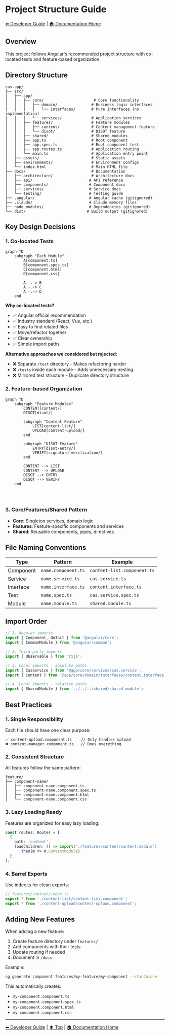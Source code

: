 # Project Structure Guide

[⬅️ Developer Guide](../) | [🏠 Documentation Home](../../)

## Overview

This project follows Angular's recommended project structure with co-located tests and feature-based organization.

## Directory Structure

```
cas-app/
├── src/
│   ├── app/
│   │   ├── core/                      # Core functionality
│   │   │   ├── domain/               # Business logic interfaces
│   │   │   │   └── interfaces/       # Pure interfaces (no implementation)
│   │   │   └── services/             # Application services
│   │   ├── features/                 # Feature modules
│   │   │   ├── content/              # Content management feature
│   │   │   └── disot/                # DISOT feature
│   │   ├── shared/                   # Shared modules
│   │   ├── app.ts                    # Root component
│   │   ├── app.spec.ts               # Root component test
│   │   ├── app.routes.ts             # Application routing
│   │   └── main.ts                   # Application entry point
│   ├── assets/                       # Static assets
│   ├── environments/                 # Environment configs
│   └── index.html                    # Main HTML file
├── docs/                             # Documentation
│   ├── architecture/                 # Architecture docs
│   ├── api/                         # API reference
│   ├── components/                  # Component docs
│   ├── services/                    # Service docs
│   └── testing/                     # Testing guide
├── .angular/                        # Angular cache (gitignored)
├── .claude/                         # Claude memory files
├── node_modules/                    # Dependencies (gitignored)
└── dist/                           # Build output (gitignored)
```

## Key Design Decisions

### 1. Co-located Tests

```mermaid
graph TD
    subgraph "Each Module"
        A[component.ts]
        B[component.spec.ts]
        C[component.html]
        D[component.css]
        
        A -.-> B
        A -.-> C
        A -.-> D
    end
```

**Why co-located tests?**
- ✅ Angular official recommendation
- ✅ Industry standard (React, Vue, etc.)
- ✅ Easy to find related files
- ✅ Move/refactor together
- ✅ Clear ownership
- ✅ Simple import paths

**Alternative approaches we considered but rejected:**
- ❌ Separate `/test` directory - Makes refactoring harder
- ❌ `/tests` inside each module - Adds unnecessary nesting
- ❌ Mirrored test structure - Duplicate directory structure

### 2. Feature-based Organization

```mermaid
graph TD
    subgraph "Feature Modules"
        CONTENT[content/]
        DISOT[disot/]
        
        subgraph "Content Feature"
            LIST[content-list/]
            UPLOAD[content-upload/]
        end
        
        subgraph "DISOT Feature"
            ENTRY[disot-entry/]
            VERIFY[signature-verification/]
        end
        
        CONTENT --> LIST
        CONTENT --> UPLOAD
        DISOT --> ENTRY
        DISOT --> VERIFY
    end
    
    
    
```

### 3. Core/Features/Shared Pattern

- **Core**: Singleton services, domain logic
- **Features**: Feature-specific components and services
- **Shared**: Reusable components, pipes, directives

## File Naming Conventions

| Type | Pattern | Example |
|------|---------|---------|
| Component | `name.component.ts` | `content-list.component.ts` |
| Service | `name.service.ts` | `cas.service.ts` |
| Interface | `name.interface.ts` | `content.interface.ts` |
| Test | `name.spec.ts` | `cas.service.spec.ts` |
| Module | `name.module.ts` | `shared.module.ts` |

## Import Order

```typescript
// 1. Angular imports
import { Component, OnInit } from '@angular/core';
import { CommonModule } from '@angular/common';

// 2. Third-party imports
import { Observable } from 'rxjs';

// 3. Local imports - absolute paths
import { CasService } from '@app/core/services/cas.service';
import { Content } from '@app/core/domain/interfaces/content.interface';

// 4. Local imports - relative paths
import { SharedModule } from '../../../shared/shared-module';
```

## Best Practices

### 1. Single Responsibility
Each file should have one clear purpose:
```
✅ content-upload.component.ts    // Only handles upload
❌ content-manager.component.ts   // Does everything
```

### 2. Consistent Structure
All features follow the same pattern:
```
feature/
├── component-name/
│   ├── component-name.component.ts
│   ├── component-name.component.spec.ts
│   ├── component-name.component.html
│   └── component-name.component.css
```

### 3. Lazy Loading Ready
Features are organized for easy lazy loading:
```typescript
const routes: Routes = [
  {
    path: 'content',
    loadChildren: () => import('./features/content/content.module')
      .then(m => m.ContentModule)
  }
];
```

### 4. Barrel Exports
Use index.ts for clean exports:
```typescript
// features/content/index.ts
export * from './content-list/content-list.component';
export * from './content-upload/content-upload.component';
```

## Adding New Features

When adding a new feature:

1. Create feature directory under `features/`
2. Add components with their tests
3. Update routing if needed
4. Document in `/docs`

Example:
```bash
ng generate component features/my-feature/my-component --standalone
```

This automatically creates:
- `my-component.component.ts`
- `my-component.component.spec.ts`
- `my-component.component.html`
- `my-component.component.css`

---

[⬅️ Developer Guide](../) | [⬆️ Top](#project-structure-guide) | [🏠 Documentation Home](../../)